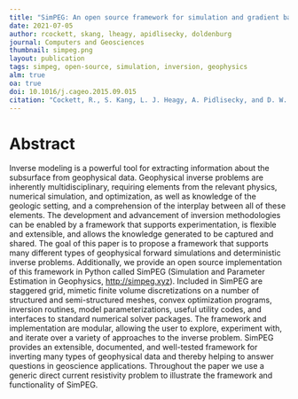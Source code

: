 ```yaml
---
title: "SimPEG: An open source framework for simulation and gradient based parameter estimation in geophysical applications"
date: 2021-07-05
author: rcockett, skang, lheagy, apidlisecky, doldenburg
journal: Computers and Geosciences
thumbnail: simpeg.png
layout: publication
tags: simpeg, open-source, simulation, inversion, geophysics
alm: true
oa: true
doi: 10.1016/j.cageo.2015.09.015
citation: "Cockett, R., S. Kang, L. J. Heagy, A. Pidlisecky, and D. W. Oldenburg, 2015, SimPEG: An open source framework for simulation and gradient based parameter estimation in geophysical applications: Computers & Geosciences, 85, Part A, 142–154."
---
```




# Abstract

Inverse modeling is a powerful tool for extracting information about the subsurface from geophysical data. Geophysical inverse problems are inherently multidisciplinary, requiring elements from the relevant physics, numerical simulation, and optimization, as well as knowledge of the geologic setting, and a comprehension of the interplay between all of these elements. The development and advancement of inversion methodologies can be enabled by a framework that supports experimentation, is flexible and extensible, and allows the knowledge generated to be captured and shared. The goal of this paper is to propose a framework that supports many different types of geophysical forward simulations and deterministic inverse problems. Additionally, we provide an open source implementation of this framework in Python called SimPEG (Simulation and Parameter Estimation in Geophysics, http://simpeg.xyz). Included in SimPEG are staggered grid, mimetic finite volume discretizations on a number of structured and semi-structured meshes, convex optimization programs, inversion routines, model parameterizations, useful utility codes, and interfaces to standard numerical solver packages. The framework and implementation are modular, allowing the user to explore, experiment with, and iterate over a variety of approaches to the inverse problem. SimPEG provides an extensible, documented, and well-tested framework for inverting many types of geophysical data and thereby helping to answer questions in geoscience applications. Throughout the paper we use a generic direct current resistivity problem to illustrate the framework and functionality of SimPEG.